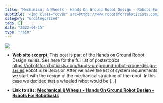 ```yaml
---
title: "Mechanical & Wheels - Hands On Ground Robot Design - Robots For Roboticists"
subtitle: '<img class="cover" src=https://www.robotsforroboticists.com/wp-content/uploads/2022/02/modular_robot...'
category: "uncategorized"
tags: []
date: "2022-04-15"
type: "rain"
---
```

<img class="cover" src=https://www.robotsforroboticists.com/wp-content/uploads/2022/02/modular_robot_design.png>



* **Web site excerpt:** This post is part of the Hands on Ground Robot Design series. See here for the full list of posts/topics https://robotsforroboticists.com/hands-on-ground-robot–drone-design-series Robot Size Decision After we have the list of system requirements we start with the design of the mechanical structure of the robot. In this case we decided that a wheeled robot would be […]

* **Link to site:** **[Mechanical & Wheels - Hands On Ground Robot Design - Robots For Roboticists](https://www.robotsforroboticists.com/mechanical-wheels-hands-on-ground-robot-design/)**